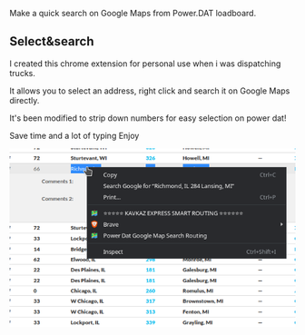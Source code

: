 Make a quick search on Google Maps from Power.DAT   loadboard.

Select&search
---

I created this chrome extension for personal use when i was dispatching trucks.

It allows you to select an address, right click and search it on Google Maps directly.

It's been modified to strip down numbers for easy selection on power dat!

Save time and a lot of typing
Enjoy


![image](https://github.com/AndrianBalanescu/Power-Dat-Google-Maps-Search-Routing/blob/main/1serach.png)
